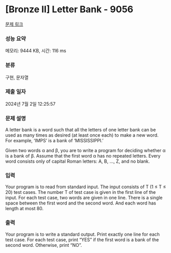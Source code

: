 # [Bronze II] Letter Bank - 9056 

[문제 링크](https://www.acmicpc.net/problem/9056) 

### 성능 요약

메모리: 9444 KB, 시간: 116 ms

### 분류

구현, 문자열

### 제출 일자

2024년 7월 2일 12:25:57

### 문제 설명

<p>A letter bank is a word such that all the letters of one letter bank can be used as many times as desired (at least once each) to make a new word. For example, ‘IMPS’ is a bank of ‘MISSISSIPPI.’</p>

<p>Given two words α and β, you are to write a program for deciding whether α is a bank of β. Assume that the first word α has no repeated letters. Every word consists only of capital Roman letters: A, B, …, Z, and no blank. </p>

### 입력 

 <p>Your program is to read from standard input. The input consists of T (1 ≤ T ≤ 20) test cases. The number T of test case is given in the first line of the input. For each test case, two words are given in one line. There is a single space between the first word and the second word. And each word has length at most 80. </p>

### 출력 

 <p>Your program is to write a standard output. Print exactly one line for each test case. For each test case, print “YES” if the first word is a bank of the second word. Otherwise, print “NO”. </p>

